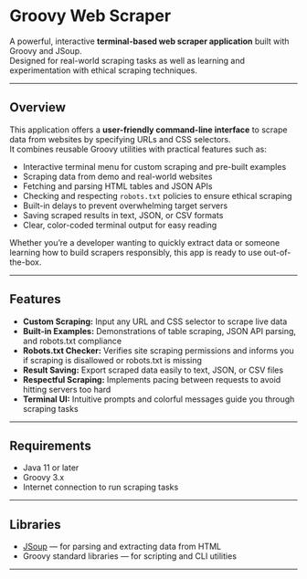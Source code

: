 # Groovy Web Scraper

A powerful, interactive **terminal-based web scraper application** built with Groovy and JSoup.  
Designed for real-world scraping tasks as well as learning and experimentation with ethical scraping techniques.

---

## Overview

This application offers a **user-friendly command-line interface** to scrape data from websites by specifying URLs and CSS selectors.  
It combines reusable Groovy utilities with practical features such as:

- Interactive terminal menu for custom scraping and pre-built examples  
- Scraping data from demo and real-world websites  
- Fetching and parsing HTML tables and JSON APIs  
- Checking and respecting `robots.txt` policies to ensure ethical scraping  
- Built-in delays to prevent overwhelming target servers  
- Saving scraped results in text, JSON, or CSV formats  
- Clear, color-coded terminal output for easy reading  

Whether you’re a developer wanting to quickly extract data or someone learning how to build scrapers responsibly, this app is ready to use out-of-the-box.

---

## Features

- **Custom Scraping:** Input any URL and CSS selector to scrape live data  
- **Built-in Examples:** Demonstrations of table scraping, JSON API parsing, and robots.txt compliance  
- **Robots.txt Checker:** Verifies site scraping permissions and informs you if scraping is disallowed or robots.txt is missing  
- **Result Saving:** Export scraped data easily to text, JSON, or CSV files  
- **Respectful Scraping:** Implements pacing between requests to avoid hitting servers too hard  
- **Terminal UI:** Intuitive prompts and colorful messages guide you through scraping tasks  

---

## Requirements

- Java 11 or later
- Groovy 3.x
- Internet connection to run scraping tasks

---

## Libraries

- [JSoup](https://jsoup.org/) — for parsing and extracting data from HTML
- Groovy standard libraries — for scripting and CLI utilities

---
